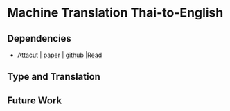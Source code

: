# Machine Translation Thai-to-English

## Dependencies 
- Attacut | [paper](https://arxiv.org/ftp/arxiv/papers/1911/1911.07056.pdf) | [github](https://github.com/PyThaiNLP/attacut) |[Read](../paper/Attacut.md)

## Type and Translation

## Future Work